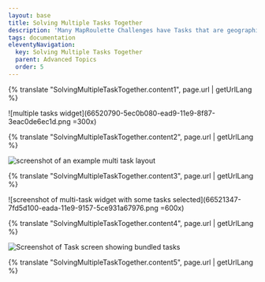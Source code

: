 ```yaml
---
layout: base
title: Solving Multiple Tasks Together
description: 'Many MapRoulette Challenges have Tasks that are geographically so close together that it is more efficient to solve multiple close Tasks together as if it were one Task. MapRoulette offers a workflow for this since version 3.4.2.'
tags: documentation
eleventyNavigation:
  key: Solving Multiple Tasks Together
  parent: Advanced Topics
  order: 5
---
```


{% translate "SolvingMultipleTaskTogether.content1", page.url | getUrlLang %}

![multiple tasks widget](66520790-5ec0b080-ead9-11e9-8f87-3eac0de6ec1d.png =300x)

{% translate "SolvingMultipleTaskTogether.content2", page.url | getUrlLang %}

![screenshot of an example multi task layout](66521253-5321b980-eada-11e9-9170-168e4ed4e5f9.png)

{% translate "SolvingMultipleTaskTogether.content3", page.url | getUrlLang %}

![screenshot of multi-task widget with some tasks selected](66521347-7fd5d100-eada-11e9-9157-5ce931a67976.png =600x)

{% translate "SolvingMultipleTaskTogether.content4", page.url | getUrlLang %}

![Screenshot of Task screen showing bundled tasks](66521469-bf042200-eada-11e9-878b-a7211fa4ae71.png)

{% translate "SolvingMultipleTaskTogether.content5", page.url | getUrlLang %}
